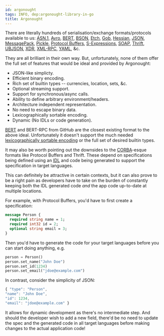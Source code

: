 ```yaml
---
id: argonought
tags: INFO, dep:argonought-library-in-go
title: Argonought
---
```


There are literally hundreds of serialisation/exchange formats/protocols
available to us: [ASN.1], [Avro], [BERT], [BSON], [Etch], [Gob], [Hessian],
[JSON], [MessagePack], [Pickle], [Protocol Buffers], [S-Expressions],
[SOAP], [Thrift], [UBJSON], [XDR], [XML-RPC], [YAML], &c.

They are all brilliant in their own way. But, unfortunately, none of them
offer the full set of features that would be ideal and provided by Argonought:

* JSON-like simplicty.
* Efficient binary encoding.
* Rich set of builtin types -- currencies, location, sets, &c.
* Optional streaming support.
* Support for synchronous/async calls.
* Ability to define arbitrary environment/headers.
* Architecture independent representation.
* No need to escape binary data.
* Lexicographically sortable encoding.
* Dynamic (No IDLs or code generation).

[BERT] and BERT-RPC from GitHub are the closest existing format to the above
ideal. Unfortunately it doesn't support the much needed [lexicographically
sortable encoding](/item.argonought-lexicographically-sortable-representation-of-numbers)
or the full set of desired builtin types.

It may also be worth pointing out the downsides to the [CORBA](http://en.wikipedia.org/wiki/Common_Object_Request_Broker_Architecture)-esque
formats like Protocol Buffers and Thrift. These depend on specifications
being defined using an [IDL](http://en.wikipedia.org/wiki/Interface_description_language) and code
being generated to support the specification in target languages.

This can definitely be attractive in certain contexts, but it can also prove
to be a right pain as developers have to take on the burden of constantly
keeping both the IDL generated code *and* the app code up-to-date at
multiple locations.

For example, with Protocol Buffers, you'd have to first create a
specification:

  ```protobuf
message Person {
    required string name = 1;
    required int32 id = 2;
    optional string email = 3;
}
```

Then you'd have to generate the code for your target languages before you
can start doing anything, e.g.

  ```python
person = Person()
person.set_name("John Doe")
person.set_id(1234)
person.set_email("jdoe@example.com")
```

In contrast, consider the simplicity of JSON:

  ```javascript
{ "type": "Person",
  "name": "John Doe",
  "id": 1234,
  "email": "jdoe@example.com" }
```

It allows for dynamic development as there's no intermediate step. And
should the developer wish to add a new field, there'd be no need to update
the spec and the generated code in all target languages before making
changes to the actual application code!

[ASN.1]: http://en.wikipedia.org/wiki/Abstract_Syntax_Notation_One
[Avro]: http://hadoop.apache.org/avro/docs/current/
[BERT]: http://bert-rpc.org/
[BSON]: http://www.mongodb.org/display/DOCS/BSON
[Etch]: https://cwiki.apache.org/ETCH/
[Gob]: http://golang.org/pkg/gob/
[Hessian]: http://hessian.caucho.com/doc/hessian-overview.xtp
[JSON]: http://www.json.org/
[MessagePack]: http://msgpack.sourceforge.net/
[Pickle]: http://docs.python.org/library/pickle.html
[Protocol Buffers]: http://code.google.com/p/protobuf/
[S-Expressions]: http://en.wikipedia.org/wiki/S-expression
[SOAP]: http://www.w3.org/TR/soap/
[Thrift]: http://incubator.apache.org/thrift/
[UBJSON]: http://ubjson.org/
[XDR]: http://www.rfc-editor.org/rfc/rfc4506.txt
[XML-RPC]: http://www.xmlrpc.com/
[YAML]: http://www.yaml.org/